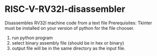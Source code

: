 # RISC-V-RV32I-disassembler
Disassembles RV32I machine code from a text file
Prerequisites:
Tkinter must be installed on your version of python for the file chooser.
1. run python program
2. select binary assembly file (should be in hex or binary)
3. output file will be in the same directory as the input file.
